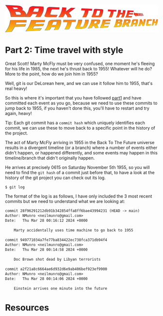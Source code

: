 ![Back to the feature branch logo](bttfb.png)

# Part 2: Time travel with style

Great Scott! Marty McFly must be very confused, one moment he's fleeing for his life in 1985, the next he's thrust back to 1955! Whatever will he do? More to the point, how do we join him in 1955?

Well, git is our DeLorean here, and we can use it follow him to 1955, that's real heavy!

So this is where it's important that you have followed [part1](part1.md) and have committed each event as you go, because we need to use these commits to jump back to 1955, if you haven't done this, you'll have to restart and try again, heavy!

Tip: Each git commit has a `commit hash` which uniquely identifies each commit, we can use these to move back to a specific point in the history of the project.

The act of Marty McFly arriving in 1955 in the Back To The Future universe results in a divergent timeline (or a branch) where a number of events either didn't happen, or happened differently, and some events may happen in this timeline/branch that didn't originally happen.

He arrives at precisely 0615 on Saturday November 5th 1955, so you will need to find the `git hash` of a commit just before that, to have a look at the history of the git project you can check out its log.

    $ git log
    
The format of the log is as follows, I have only included the 3 most recent commits but we need to understand what we are looking at:

    commit 28f96291212db91b342854ffa8ff6bae43994231 (HEAD -> main)
    Author: NMunro <neilmunro@gmail.com>
    Date:   Thu Mar 28 00:16:12 2024 +0000

        Marty accidentally uses time machine to go back to 1955

    commit 949771034a7fe77ba834422ec738fca371db94f4
    Author: NMunro <neilmunro@gmail.com>
    Date:   Thu Mar 28 00:14:58 2024 +0000

        Doc Brown shot dead by Libyan terrorists

    commit a2f21a8c6664ae6d932d6e9ab406bef923ef9900
    Author: NMunro <neilmunro@gmail.com>
    Date:   Thu Mar 28 00:14:06 2024 +0000

        Einstein arrives one minute into the future

# Resources
